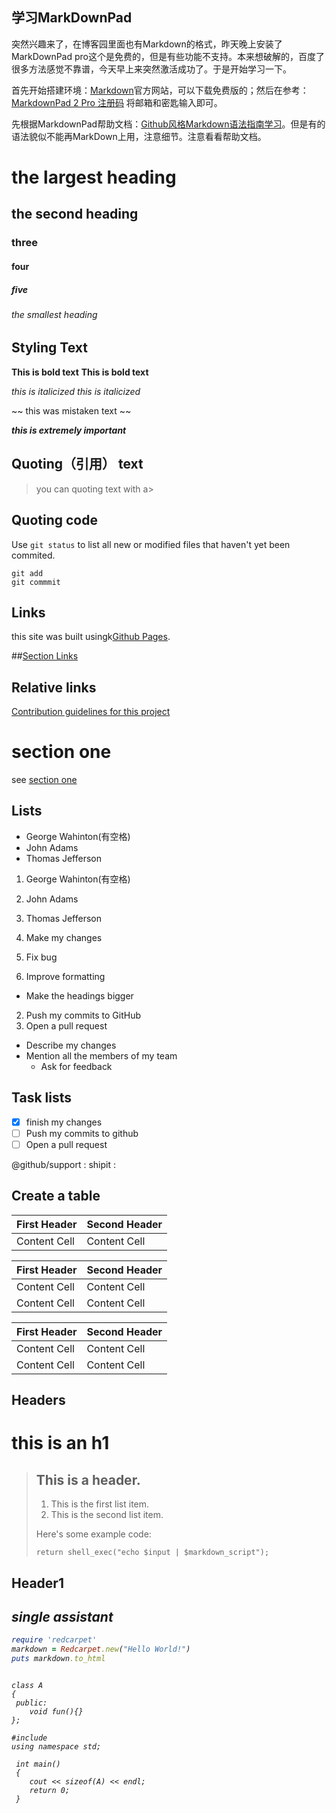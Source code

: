 ## 学习MarkDownPad

突然兴趣来了，在博客园里面也有Markdown的格式，昨天晚上安装了MarkDownPad pro这个是免费的，但是有些功能不支持。本来想破解的，百度了很多方法感觉不靠谱，今天早上来突然激活成功了。于是开始学习一下。

首先开始搭建环境：[Markdown](http://www.markdownpad.com/)官方网站，可以下载免费版的；然后在参考：[MarkdownPad 2 Pro 注册码](http://blog.csdn.net/xiaohei5188/article/details/43964451) 将邮箱和密匙输入即可。

先根据MarkdownPad帮助文档：[Github风格Markdown语法指南学习](https://help.github.com/categories/writing-on-github/)。但是有的语法貌似不能再MarkDown上用，注意细节。注意看看帮助文档。

# the largest heading
## the second heading
### three
#### four
##### five
###### the smallest heading

## Styling Text
**This is bold text** __This is bold text__
 
*this is italicized*  _this is italicized_

~~ this was mistaken text ~~

**_this is extremely important_**

## Quoting（引用） text

>you can quoting text with a>

## Quoting code

Use `git status` to list all new or modified files that haven't yet been commited.

```git status （~~key）
git add
git commmit
```

## Links
this site was built usingk[Github Pages](https://pages.github.com/).

##[Section Links](https://pages.github.com/)  

## Relative links
[Contribution guidelines for this project](docs/CONTRIBUTION.md)

# section one
see [section one](#section-one)
## Lists

* George Wahinton(有空格)
* John Adams
* Thomas Jefferson

1. George Wahinton(有空格)
2. John Adams
3. Thomas Jefferson

1. Make my changes
  1. Fix bug
  2. Improve formatting
  * Make the headings bigger
2. Push my commits to GitHub
3. Open a pull request
  * Describe my changes
  * Mention all the members of my team
    * Ask for feedback

## Task lists

-  [x] finish my changes
-  [ ] Push my commits to github
-  [ ] Open a pull request

@github/support : shipit :

## Create a table

| First Header | Second Header |
| ------------ | ------------- |
| Content Cell | Content Cell  |

| First Header  | Second Header |
| ------------- | ------------- |
| Content Cell  | Content Cell  |
| Content Cell  | Content Cell  |


First Header  | Second Header
------------- | -------------
Content Cell  | Content Cell
Content Cell  | Content Cell

## Headers
this is an h1
=============

> ## This is a header.
> 
> 1.   This is the first list item.
> 2.   This is the second list item.
> 
> Here's some example code:
> 
>     return shell_exec("echo $input | $markdown_script");


## Header1
## <em> single assistant <em>


```ruby
require 'redcarpet'
markdown = Redcarpet.new("Hello World!")
puts markdown.to_html
```
<pre>
<code>
class A
{
 public:
	void fun(){}
};

#include <iostream>
using namespace std;

 int main()
 {
	cout << sizeof(A) << endl; 
	return 0;
 }
</code>
</pre>

